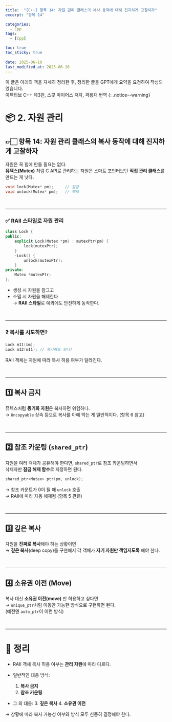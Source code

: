 ```yaml
---
title:  "[C++] 항목 14: 자원 관리 클래스의 복사 동작에 대해 진지하게 고찰하자"
excerpt: "항목 14"

categories:
  - Cpp
tags:
  - [Cpp]

toc: true
toc_sticky: true
 
date: 2025-06-10
last_modified_at: 2025-06-10
---
```

이 글은 아래의 책을 자세히 정리한 후, 정리한 글을 GPT에게 요약을 요청하여 작성되었습니다.  
이펙티브 C++ 제3판, 스콧 마이어스 저자, 곽용재 번역
{: .notice--warning}

# 📦 2. 자원 관리
## 👉🏻 항목 14: 자원 관리 클래스의 복사 동작에 대해 진지하게 고찰하자

자원은 꼭 힙에 만들 필요는 없다.  
**뮤텍스(Mutex)** 처럼 C API로 관리하는 자원은 스마트 포인터보단 **직접 관리 클래스**를 만드는 게 낫다.

```cpp
void lock(Mutex* pm);     // 잠금
void unlock(Mutex* pm);   // 해제
```

<br>

---

### ✅ RAII 스타일로 자원 관리

```cpp
class Lock {
public:
	explicit Lock(Mutex *pm) : mutexPtr(pm) {
		lock(mutexPtr);
	}
	~Lock() {
		unlock(mutexPtr);
	}
private:
	Mutex *mutexPtr;
};
```

* 생성 시 자원을 잠그고
* 소멸 시 자원을 해제한다  
  → **RAII 스타일**로 예외에도 안전하게 동작한다.

<br>

---

### ❓ 복사를 시도하면?

```cpp
Lock m11(&m);
Lock m12(m11); // 복사해도 되나?
```

RAII 객체는 자원에 따라 복사 허용 여부가 달라진다.

<br>

---

## 1️⃣ 복사 금지

뮤텍스처럼 **동기화 자원**은 복사하면 위험하다.  
→ `Uncopyable` 상속 등으로 복사를 아예 막는 게 일반적이다.
(항목 6 참고)

<br>

---

## 2️⃣ 참조 카운팅 (`shared_ptr`)

자원을 여러 객체가 공유해야 한다면,
`shared_ptr`로 참조 카운팅하면서  
삭제자만 **잠금 해제 함수**로 지정하면 된다.

```cpp
shared_ptr<Mutex> ptr(pm, unlock);
```

→ 참조 카운트가 0이 될 때 `unlock` 호출  
→ RAII에 따라 자동 해제됨 (항목 5 관련)

<br>

---

## 3️⃣ 깊은 복사

자원을 **진짜로 복사**해야 하는 상황이면  
→ **깊은 복사**(deep copy)를 구현해서
각 객체가 **자기 자원만 책임지도록** 해야 한다.

<br>

---

## 4️⃣ 소유권 이전 (Move)

복사 대신 **소유권 이전(move)** 만 허용하고 싶다면  
→ `unique_ptr`처럼 이동만 가능한 방식으로 구현하면 된다.  
(예전엔 `auto_ptr`이 이런 방식)

<br>

---

# 🧐 정리

* RAII 객체 복사 허용 여부는 **관리 자원**에 따라 다르다.  
* 일반적인 대응 방식:

  1. **복사 금지**
  2. **참조 카운팅**
* 그 외 대응:
  3\. **깊은 복사**
  4\. **소유권 이전**

→ 상황에 따라 복사 가능성 여부와 방식 모두 신중히 결정해야 한다.